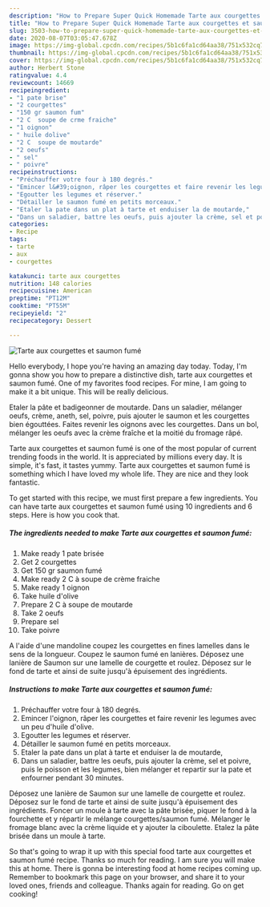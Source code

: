 ```yaml
---
description: "How to Prepare Super Quick Homemade Tarte aux courgettes et saumon fumé"
title: "How to Prepare Super Quick Homemade Tarte aux courgettes et saumon fumé"
slug: 3503-how-to-prepare-super-quick-homemade-tarte-aux-courgettes-et-saumon-fume
date: 2020-08-07T03:05:47.678Z
image: https://img-global.cpcdn.com/recipes/5b1c6fa1cd64aa38/751x532cq70/tarte-aux-courgettes-et-saumon-fume-photo-principale-de-la-recette.jpg
thumbnail: https://img-global.cpcdn.com/recipes/5b1c6fa1cd64aa38/751x532cq70/tarte-aux-courgettes-et-saumon-fume-photo-principale-de-la-recette.jpg
cover: https://img-global.cpcdn.com/recipes/5b1c6fa1cd64aa38/751x532cq70/tarte-aux-courgettes-et-saumon-fume-photo-principale-de-la-recette.jpg
author: Herbert Stone
ratingvalue: 4.4
reviewcount: 14669
recipeingredient:
- "1 pate brise"
- "2 courgettes"
- "150 gr saumon fum"
- "2 C  soupe de crme fraiche"
- "1 oignon"
- " huile dolive"
- "2 C  soupe de moutarde"
- "2 oeufs"
- " sel"
- " poivre"
recipeinstructions:
- "Préchauffer votre four à 180 degrés."
- "Emincer l&#39;oignon, râper les courgettes et faire revenir les legumes avec un peu d&#39;huile d&#39;olive."
- "Egoutter les legumes et réserver."
- "Détailler le saumon fumé en petits morceaux."
- "Etaler la pate dans un plat à tarte et enduiser la de moutarde,"
- "Dans un saladier, battre les oeufs, puis ajouter la crème, sel et poivre, puis le poisson et les legumes, bien mélanger et repartir sur la pate et enfourner pendant 30 minutes."
categories:
- Recipe
tags:
- tarte
- aux
- courgettes

katakunci: tarte aux courgettes 
nutrition: 148 calories
recipecuisine: American
preptime: "PT12M"
cooktime: "PT55M"
recipeyield: "2"
recipecategory: Dessert

---
```



![Tarte aux courgettes et saumon fumé](https://img-global.cpcdn.com/recipes/5b1c6fa1cd64aa38/751x532cq70/tarte-aux-courgettes-et-saumon-fume-photo-principale-de-la-recette.jpg)

Hello everybody, I hope you're having an amazing day today. Today, I'm gonna show you how to prepare a distinctive dish, tarte aux courgettes et saumon fumé. One of my favorites food recipes. For mine, I am going to make it a bit unique. This will be really delicious.

Etaler la pâte et badigeonner de moutarde. Dans un saladier, mélanger oeufs, crème, aneth, sel, poivre, puis ajouter le saumon et les courgettes bien égouttées. Faites revenir les oignons avec les courgettes. Dans un bol, mélanger les oeufs avec la crème fraîche et la moitié du fromage râpé.

Tarte aux courgettes et saumon fumé is one of the most popular of current trending foods in the world. It is appreciated by millions every day. It is simple, it's fast, it tastes yummy. Tarte aux courgettes et saumon fumé is something which I have loved my whole life. They are nice and they look fantastic.


To get started with this recipe, we must first prepare a few ingredients. You can have tarte aux courgettes et saumon fumé using 10 ingredients and 6 steps. Here is how you cook that.

<!--inarticleads1-->

##### The ingredients needed to make Tarte aux courgettes et saumon fumé:

1. Make ready 1 pate brisée
1. Get 2 courgettes
1. Get 150 gr saumon fumé
1. Make ready 2 C à soupe de crème fraiche
1. Make ready 1 oignon
1. Take  huile d&#39;olive
1. Prepare 2 C à soupe de moutarde
1. Take 2 oeufs
1. Prepare  sel
1. Take  poivre


A l&#39;aide d&#39;une mandoline coupez les courgettes en fines lamelles dans le sens de la longueur. Coupez le saumon fumé en lanières. Déposez une lanière de Saumon sur une lamelle de courgette et roulez. Déposez sur le fond de tarte et ainsi de suite jusqu&#39;à épuisement des ingrédients. 

<!--inarticleads2-->

##### Instructions to make Tarte aux courgettes et saumon fumé:

1. Préchauffer votre four à 180 degrés.
1. Emincer l&#39;oignon, râper les courgettes et faire revenir les legumes avec un peu d&#39;huile d&#39;olive.
1. Egoutter les legumes et réserver.
1. Détailler le saumon fumé en petits morceaux.
1. Etaler la pate dans un plat à tarte et enduiser la de moutarde,
1. Dans un saladier, battre les oeufs, puis ajouter la crème, sel et poivre, puis le poisson et les legumes, bien mélanger et repartir sur la pate et enfourner pendant 30 minutes.


Déposez une lanière de Saumon sur une lamelle de courgette et roulez. Déposez sur le fond de tarte et ainsi de suite jusqu&#39;à épuisement des ingrédients. Foncer un moule à tarte avec la pâte brisée, piquer le fond à la fourchette et y répartir le mélange courgettes/saumon fumé. Mélanger le fromage blanc avec la crème liquide et y ajouter la ciboulette. Etalez la pâte brisée dans un moule à tarte. 

So that's going to wrap it up with this special food tarte aux courgettes et saumon fumé recipe. Thanks so much for reading. I am sure you will make this at home. There is gonna be interesting food at home recipes coming up. Remember to bookmark this page on your browser, and share it to your loved ones, friends and colleague. Thanks again for reading. Go on get cooking!
